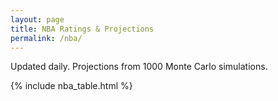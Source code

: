 ```yaml
---
layout: page
title: NBA Ratings & Projections
permalink: /nba/
---
```


Updated daily. Projections from 1000 Monte Carlo simulations.

<div class="table-scroll-container">
<div id="table-container">
    {% include nba_table.html %}
</div>
</div>

